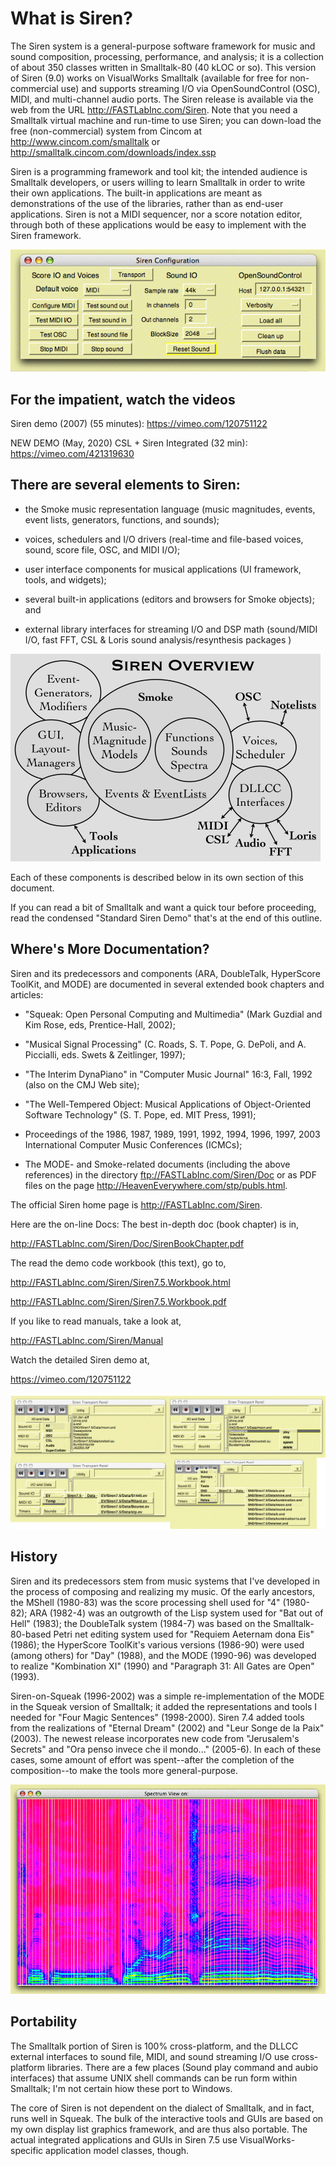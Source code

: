 # What is Siren?

The Siren system is a general-purpose software framework for music and sound composition, processing, performance, and analysis; it is a collection of about 350 classes written in Smalltalk-80 (40 kLOC or so). This version of Siren (9.0) works on VisualWorks Smalltalk (available for free for non-commercial use) and supports streaming I/O via OpenSoundControl (OSC), MIDI, and multi-channel audio ports. The Siren release is available via the web from the URL http://FASTLabInc.com/Siren. Note that you need a Smalltalk virtual machine and run-time to use Siren; you can down-load the free (non-commercial) system from Cincom at http://www.cincom.com/smalltalk or http://smalltalk.cincom.com/downloads/index.ssp

Siren is a programming framework and tool kit; the intended audience is Smalltalk developers, or users willing to learn Smalltalk in order to write their own applications. The built-in applications are meant as demonstrations of the use of the libraries, rather than as end-user applications. Siren is not a MIDI sequencer, nor a score notation editor, through both of these applications would be easy to implement with the Siren framework.

![Siren utility](https://github.com/stpope/Siren9/blob/master/gifs-new/SirenUtility.gif)

## For the impatient, watch the videos

Siren demo (2007) (55 minutes): https://vimeo.com/120751122

NEW DEMO (May, 2020) CSL + Siren Integrated (32 min): https://vimeo.com/421319630


## There are several elements to Siren:

* the Smoke music representation language
(music magnitudes, events, event lists, generators, functions, and sounds);
    
* voices, schedulers and I/O drivers
(real-time and file-based voices, sound, score file, OSC, and MIDI I/O);
    
* user interface components for musical applications
(UI framework, tools, and widgets);
    
* several built-in applications 
(editors and browsers for Smoke objects); and
    
* external library interfaces for streaming I/O and DSP math
(sound/MIDI I/O, fast FFT, CSL & Loris sound analysis/resynthesis packages )
    
![Siren components](https://github.com/stpope/Siren9/blob/master/gifs-new/SirenOverview1Page-small.gif)

Each of these components is described below in its own section of this document.

If you can read a bit of Smalltalk and want a quick tour before proceeding, read the condensed "Standard Siren Demo" that's at the end of this outline.

## Where's More Documentation?

Siren and its predecessors and components (ARA, DoubleTalk, HyperScore ToolKit, and MODE) are documented in several extended book chapters and articles:

* "Squeak: Open Personal Computing and Multimedia" (Mark Guzdial and Kim Rose, eds, Prentice-Hall, 2002);
    
* "Musical Signal Processing" (C. Roads, S. T. Pope, G. DePoli, and A. Piccialli, eds. Swets & Zeitlinger, 1997);
    
* "The Interim DynaPiano" in "Computer Music Journal" 16:3, Fall, 1992 (also on the CMJ Web site);
    
* "The Well-Tempered Object: Musical Applications of Object-Oriented Software Technology" (S. T. Pope, ed. MIT Press, 1991);
    
* Proceedings of the 1986, 1987, 1989, 1991, 1992, 1994, 1996, 1997, 2003 International Computer Music Conferences (ICMCs); 

* The MODE- and Smoke-related documents (including the above references) in the directory ftp://FASTLabInc.com/Siren/Doc or as PDF files on the page http://HeavenEverywhere.com/stp/publs.html.

The official Siren home page is http://FASTLabInc.com/Siren.

Here are the on-line Docs: The best in-depth doc (book chapter) is in,

http://FASTLabInc.com/Siren/Doc/SirenBookChapter.pdf

The read the demo code workbook (this text), go to,

http://FASTLabInc.com/Siren/Siren7.5.Workbook.html
  
http://FASTLabInc.com/Siren/Siren7.5.Workbook.pdf

If you like to read manuals, take a look at,

http://FASTLabInc.com/Siren/Manual

Watch the detailed Siren demo at,

https://vimeo.com/120751122

![Siren transport](https://github.com/stpope/Siren9/blob/master/gifs-new/SirenTransportMenus.jpg)

## History

Siren and its predecessors stem from music systems that I've developed in the process of composing and realizing my music. Of the early ancestors, the MShell (1980-83) was the score processing shell used for "4" (1980-82); ARA (1982-4) was an outgrowth of the Lisp system used for "Bat out of Hell" (1983); the DoubleTalk system (1984-7) was based on the Smalltalk-80-based Petri net editing system used for "Requiem Aeternam dona Eis" (1986); the HyperScore ToolKit's various versions (1986-90) were used (among others) for "Day" (1988), and the MODE (1990-96) was developed to realize "Kombination XI" (1990) and "Paragraph 31: All Gates are Open" (1993).

Siren-on-Squeak (1996-2002) was a simple re-implementation of the MODE in the Squeak version of Smalltalk; it added the representations and tools I needed for "Four Magic Sentences" (1998-2000). Siren 7.4 added tools from the realizations of "Eternal Dream" (2002) and "Leur Songe de la Paix" (2003). The newest release incorporates new code from "Jerusalem's Secrets" and "Ora penso invece che il mondo..." (2005-6). In each of these cases, some amount of effort was spent--after the completion of the composition--to make the tools more general-purpose. 

![Siren utility](https://github.com/stpope/Siren9/blob/master/gifs-new/spectrum2.gif)

## Portability

The Smalltalk portion of Siren is 100% cross-platform, and the DLLCC external interfaces to sound file, MIDI, and sound streaming I/O use cross-platform libraries. There are a few places (Sound play command and aubio interfaces) that assume UNIX shell commands can be run form within Smalltalk; I'm not certain hiow these port to Windows.

The core of Siren is not dependent on the dialect of Smalltalk, and in fact, runs well in Squeak. The bulk of the interactive tools and GUIs are based on my own display list graphics framework, and are thus also portable. The actual integrated applications and GUIs in Siren 7.5 use VisualWorks-specific application model classes, though.
